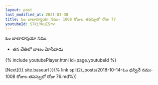 ```yaml
---
layout: post
last_modified_at: 2021-03-30
title: ఓం బాణాహస్తయా నమః- 1008 రోజుల తపస్సులో రోజు 77
youtubeId: S7kiYNuISrw
---
```

 
 
 ఓం బాణాహస్తయా నమః  
 
 -  తన చేతిలో బాణం మోసేవాడు 
 
  
 
  
 
 
 
 
 
 


{% include youtubePlayer.html id=page.youtubeId %}
 
[Next]({{ site.baseurl }}{% link  split2/_posts/2018-10-14-ఓం ధన్వినే నమః- 1008 రోజుల తపస్సులో రోజు 76.md%})
 
